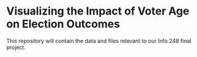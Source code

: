 # Visualizing the Impact of Voter Age on Election Outcomes

This repository will contain the data and files relevant to our Info 248 final project.
